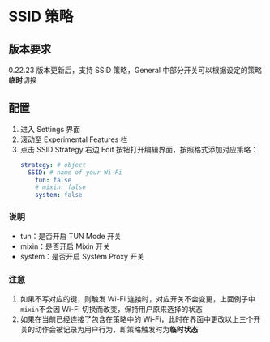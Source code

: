# SSID 策略

## 版本要求

0.22.23 版本更新后，支持 SSID 策略，General 中部分开关可以根据设定的策略**临时**切换

## 配置

1. 进入 Settings 界面
2. 滚动至 Experimental Features 栏
3. 点击 SSID Strategy 右边 Edit 按钮打开编辑界面，按照格式添加对应策略：
   ```yaml
   strategy: # object
     SSID: # name of your Wi-Fi
       tun: false
       # mixin: false
       system: false
   ```

### 说明

- tun：是否开启 TUN Mode 开关
- mixin：是否开启 Mixin 开关
- system：是否开启 System Proxy 开关

### 注意

1. 如果不写对应的键，则触发 Wi-Fi 连接时，对应开关不会变更，上面例子中`mixin`不会因 Wi-Fi 切换而改变，保持用户原来选择的状态
2. 如果在当前已经连接了包含在策略中的 Wi-Fi，此时在界面中更改以上三个开关的动作会被记录为用户行为，即策略触发时为**临时状态**
